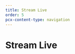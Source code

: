 ```yaml
---
title: Stream Live
order: 5
pcx-content-type: navigation
---
```


# Stream Live

<DirectoryListing path="/stream-live" />
